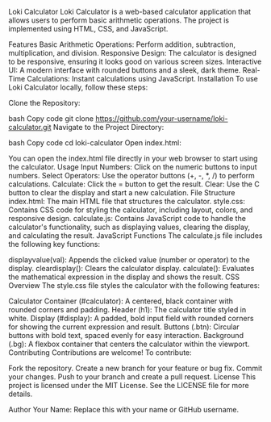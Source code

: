 Loki Calculator
Loki Calculator is a web-based calculator application that allows users to perform basic arithmetic operations. The project is implemented using HTML, CSS, and JavaScript.

Features
Basic Arithmetic Operations: Perform addition, subtraction, multiplication, and division.
Responsive Design: The calculator is designed to be responsive, ensuring it looks good on various screen sizes.
Interactive UI: A modern interface with rounded buttons and a sleek, dark theme.
Real-Time Calculations: Instant calculations using JavaScript.
Installation
To use Loki Calculator locally, follow these steps:

Clone the Repository:

bash
Copy code
git clone https://github.com/your-username/loki-calculator.git
Navigate to the Project Directory:

bash
Copy code
cd loki-calculator
Open index.html:

You can open the index.html file directly in your web browser to start using the calculator.
Usage
Input Numbers: Click on the numeric buttons to input numbers.
Select Operators: Use the operator buttons (+, -, *, /) to perform calculations.
Calculate: Click the = button to get the result.
Clear: Use the C button to clear the display and start a new calculation.
File Structure
index.html: The main HTML file that structures the calculator.
style.css: Contains CSS code for styling the calculator, including layout, colors, and responsive design.
calculate.js: Contains JavaScript code to handle the calculator's functionality, such as displaying values, clearing the display, and calculating the result.
JavaScript Functions
The calculate.js file includes the following key functions:

displayvalue(val): Appends the clicked value (number or operator) to the display.
cleardisplay(): Clears the calculator display.
calculate(): Evaluates the mathematical expression in the display and shows the result.
CSS Overview
The style.css file styles the calculator with the following features:

Calculator Container (#calculator): A centered, black container with rounded corners and padding.
Header (h1): The calculator title styled in white.
Display (#display): A padded, bold input field with rounded corners for showing the current expression and result.
Buttons (.btn): Circular buttons with bold text, spaced evenly for easy interaction.
Background (.bg): A flexbox container that centers the calculator within the viewport.
Contributing
Contributions are welcome! To contribute:

Fork the repository.
Create a new branch for your feature or bug fix.
Commit your changes.
Push to your branch and create a pull request.
License
This project is licensed under the MIT License. See the LICENSE file for more details.

Author
Your Name: Replace this with your name or GitHub username.
